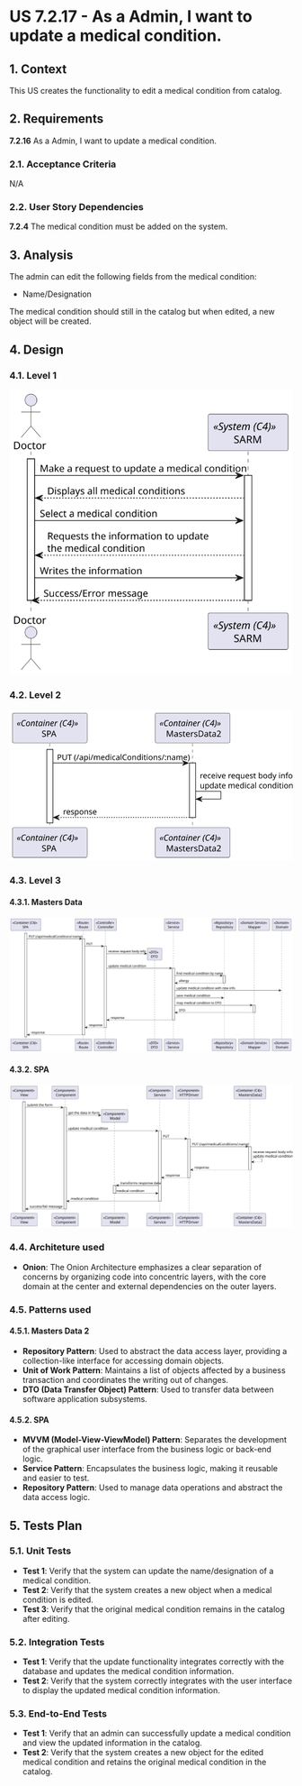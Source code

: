 # US 7.2.17 - As a Admin, I want to update a medical condition.

## 1. Context

This US creates the functionality to edit a medical condition from catalog.

## 2. Requirements

**7.2.16** As a Admin, I want to update a medical condition.

### 2.1. Acceptance Criteria

N/A

### 2.2. User Story Dependencies

**7.2.4** The medical condition must be added on the system.

## 3. Analysis

The admin can edit the following fields from the medical condition:
- Name/Designation

The medical condition should still in the catalog but when edited, a new object will be created.

## 4. Design

### 4.1. Level 1

![L1](L1/Process_View.svg)

### 4.2. Level 2

![L2](L2/Process_View.svg)

### 4.3. Level 3

#### 4.3.1. Masters Data

![L3_MD](L3/MastersData2/Process_View.svg)

#### 4.3.2. SPA

![L3_MD](L3/SPA/Process_View.svg)

### 4.4. Architeture used

- **Onion**: The Onion Architecture emphasizes a clear separation of concerns by organizing code into concentric layers, with the core domain at the center and external dependencies on the outer layers.

### 4.5. Patterns used

#### 4.5.1. Masters Data 2

- **Repository Pattern**: Used to abstract the data access layer, providing a collection-like interface for accessing domain objects.
- **Unit of Work Pattern**: Maintains a list of objects affected by a business transaction and coordinates the writing out of changes.
- **DTO (Data Transfer Object) Pattern**: Used to transfer data between software application subsystems.

#### 4.5.2. SPA

- **MVVM (Model-View-ViewModel) Pattern**: Separates the development of the graphical user interface from the business logic or back-end logic.
- **Service Pattern**: Encapsulates the business logic, making it reusable and easier to test.
- **Repository Pattern**: Used to manage data operations and abstract the data access logic.

## 5. Tests Plan

### 5.1. Unit Tests

- **Test 1**: Verify that the system can update the name/designation of a medical condition.
- **Test 2**: Verify that the system creates a new object when a medical condition is edited.
- **Test 3**: Verify that the original medical condition remains in the catalog after editing.

### 5.2. Integration Tests

- **Test 1**: Verify that the update functionality integrates correctly with the database and updates the medical condition information.
- **Test 2**: Verify that the system correctly integrates with the user interface to display the updated medical condition information.

### 5.3. End-to-End Tests

- **Test 1**: Verify that an admin can successfully update a medical condition and view the updated information in the catalog.
- **Test 2**: Verify that the system creates a new object for the edited medical condition and retains the original medical condition in the catalog.